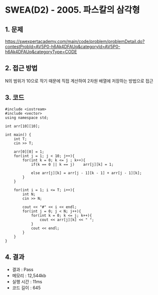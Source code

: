 # SWEA(D2) - 2005. 파스칼의 삼각형

## 1. 문제  
https://swexpertacademy.com/main/code/problem/problemDetail.do?contestProbId=AV5P0-h6Ak4DFAUq&categoryId=AV5P0-h6Ak4DFAUq&categoryType=CODE
## 2. 접근 방법  
N의 범위가 10으로 작기 때문에 직접 계산하여 2차원 배열에 저장하는 방법으로 접근
## 3. 코드  
```
#include <iostream>
#include <vector>
using namespace std;

int arr[10][10];

int main() {
    int T;
    cin >> T;
    
    arr[0][0] = 1;
    for(int j = 1; j < 10; j++){
        for(int k = 0; k <= j ; k++){
            if(k == 0 || k == j)    arr[j][k] = 1;
                
            else arr[j][k] = arr[j - 1][k - 1] + arr[j - 1][k];
        }
    }

    for(int i = 1; i <= T; i++){
        int N;
        cin >> N;
        
        cout << "#" << i << endl;
        for(int j = 0; j < N; j++){
            for(int k = 0; k <= j; k++){
                cout << arr[j][k] << " ";
            }
            cout << endl;
        }
    }
}
```
## 4. 결과
- 결과 : Pass 
- 메모리 : 12,544kb
- 실행 시간 : 11ms
- 코드 길이 : 645